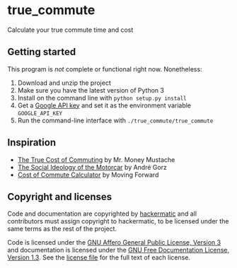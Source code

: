 # true_commute
Calculate your true commute time and cost

## Getting started
This program is *not* complete or functional right now. Nonetheless:
 1. Download and unzip the project
 2. Make sure you have the latest version of Python 3
 3. Install on the command line with `python setup.py install`
 4. Get a [Google API key](http://www.google.com/) and set it as the environment variable `GOOGLE_API_KEY`
 5. Run the command-line interface with `./true_commute/true_commute`

## Inspiration
 - [The True Cost of Commuting](http://www.mrmoneymustache.com/2011/10/06/the-true-cost-of-commuting/) by Mr. Money Mustache
 - [The Social Ideology of the Motorcar](http://www.copenhagenize.com/2009/11/social-ideology-of-motorcar.html) by André Gorz
 - [Cost of Commute Calculator](http://movingforward.discoursemedia.org/costofcommute/) by Moving Forward

## Copyright and licenses
Code and documentation are copyrighted by [hackermatic](https://github.com/hackermatic) and all contributors must assign copyright to hackermatic, to be licensed under the same terms as the rest of the project.

Code is licensed under the [GNU Affero General Public License, Version 3](http://www.gnu.org/licenses/agpl-3.0.en.html) and documentation is licensed under the [GNU Free Documentation License, Version 1.3](http://www.gnu.org/licenses/fdl-1.3.en.html). See the [license file](https://github.com/hackermatic/true_commute/blob/master/LICENSE) for the full text of each license.